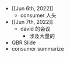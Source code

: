 - [[Jun 6th, 2022]]
	- consumer 人头
- [[Jun 7th, 2022]]
	- david 的会议
		- 涉及大量的
- QBR Slide
- consumer summarize